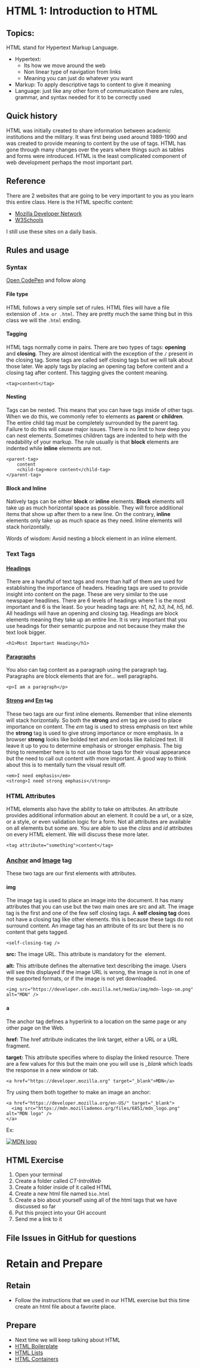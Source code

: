 # HTML 1: Introduction to HTML

## Topics:


HTML stand for Hypertext Markup Language.

- Hypertext:
    - Its how we move around the web    
    - Non linear type of navigation from links
    - Meaning you can just do whatever you want
- Markup: To apply descriptive tags to content to give it meaning
- Language: just like any other form of communication there are rules, grammar, and syntax needed for it to be correctly used

## Quick history
HTML was initially created to share information between academic institutions and the military.  It was first being used around 1989-1990 and was created to provide meaning to content by the use of tags.  HTML has gone through many changes over the years where things such as tables and forms were introduced.  HTML is the least complicated component of web development perhaps the most important part.

## Reference
There are 2 websites that are going to be very important to you as you learn this entire class.  Here is the HTML specific content:

- [Mozilla Developer Network](https://developer.mozilla.org/en-US/docs/Web/HTML/Element)
- [W3Schools](http://www.w3schools.com/html/default.asp)

I still use these sites on a daily basis.


## Rules and usage
### Syntax 

[Open CodePen](http://codepen.io/pen/) and follow along

#### File type

HTML follows a very simple set of rules.  HTML files will have a file extension of `.htm or .html`.  They are pretty much the same thing but in this class we will the `.html` ending.  

#### Tagging

HTML tags normally come in pairs.  There are two types of tags: **opening** and **closing**.  They are almost identical with the exception of the `/` present in the closing tag.  Some tags are called self closing tags but we will talk about those later.  We apply tags by placing an opening tag before content and a closing tag after content.  This tagging gives the content meaning.

```<tag>content</tag>```

#### Nesting

Tags can be nested.  This means that you can have tags inside of other tags.  When we do this, we commonly refer to elements as **parent** or **children**.  The entire child tag must be completely surrounded by the parent tag.  Failure to do this will cause major issues.  There is no limit to how deep you can nest elements.  Sometimes children tags are indented to help with the readability of your markup.  The rule usually is that **block** elements are indented while **inline** elements are not.

```
<parent-tag>
    content
    <child-tag>more content</child-tag>
</parent-tag>
```

#### Block and Inline

Natively tags can be either **block** or **inline** elements.  **Block** elements will take up as much horizontal space as possible.  They will force additional items that show up after them to a new line.  On the contrary, **inline** elements only take up as much space as they need.  Inline elements will stack horizontally.

Words of wisdom: Avoid nesting a block element in an inline element.

### Text Tags

#### [Headings](https://developer.mozilla.org/en-US/docs/Web/HTML/Element/Heading_Elements)

There are a handful of text tags and more than half of them are used for establishing the importance of headers.  Heading tags are used to provide insight into content on the page.  These are very similar to the use newspaper headlines.  There are 6 levels of headings where 1 is the most important and 6 is the least.  So your heading tags are: *h1, h2, h3, h4, h5, h6*.  All headings will have an opening and closing tag.  Headings are block elements meaning they take up an entire line.  It is very important that you use headings for their semantic purpose and not because they make the text look bigger.

```<h1>Most Important Heading</h1>```

#### [Paragraphs](https://developer.mozilla.org/en-US/docs/Web/HTML/Element/p)

You also can tag content as a paragraph using the paragraph tag.  Paragraphs are block elements that are for... well paragraphs.

```<p>I am a paragraph</p>```

#### [Strong](https://developer.mozilla.org/en-US/docs/Web/HTML/Element/strong) and [Em](https://developer.mozilla.org/en-US/docs/Web/HTML/Element/em) tag
These two tags are our first inline elements.  Remember that inline elements will stack horizontally.  So both the **strong** and *em* tag are used to place importance on content.  The *em* tag is used to stress emphasis on text while the **strong** tag is used to give strong importance or more emphasis.  In a browser **strong** looks like bolded text and *em* looks like italicized text.  Ill leave it up to you to determine emphasis or stronger emphasis.  The big thing to remember here is to not use those tags for their visual appearance but the need to call out content with more important.  A good way to think about this is to mentally turn the visual result off.

```
<em>I need emphasis</em>
<strong>I need strong emphasis</strong>
```


### HTML Attributes
HTML elements also have the ability to take on attributes.  An attribute provides additional information about an element.  It could be a url, or a size, or a style, or even validation logic for a form.  Not all attributes are available on all elements but some are.  You are able to use the *class* and *id* attributes on every HTML element.  We will discuss these more later.

```
<tag attribute="something">content</tag>
```

### [Anchor](https://developer.mozilla.org/en-US/docs/Web/HTML/Element/a) and [Image](https://developer.mozilla.org/en-US/docs/Web/HTML/Element/img) tag

These two tags are our first elements with attributes.  

#### img

The image tag is used to place an image into the document.  It has many attributes that you can use but the two main ones are src and alt.  The image tag is the first and one of the few self closing tags.  A **self closing tag** does not have a closing tag like other elements.  this is because these tags do not surround content.  An image tag has an attribute of its src but there is no content that gets tagged.

```
<self-closing-tag />
```  

**src:** The image URL. This attribute is mandatory for the <img> element.

**alt:** This attribute defines the alternative text describing the image. Users will see this displayed if the image URL is wrong, the image is not in one of the supported formats, or if the image is not yet downloaded.

```
<img src="https://developer.cdn.mozilla.net/media/img/mdn-logo-sm.png" alt="MDN" />
```
#### a

The anchor tag defines a hyperlink to a location on the same page or any other page on the Web.

**href:** The href attribute indicates the link target, either a URL or a URL fragment.

**target:** This attribute specifies where to display the linked resource.  There are a few values for this but the main one you will use is *_blank* which loads the response in a new window or tab.

```
<a href="https://developer.mozilla.org" target="_blank">MDN</a>
```

Try using them both together to make an image an anchor:

```
<a href="https://developer.mozilla.org/en-US/" target="_blank">
  <img src="https://mdn.mozillademos.org/files/6851/mdn_logo.png" alt="MDN logo" />
</a>
```
Ex:

<a href="https://developer.mozilla.org/en-US/" target="_blank">
  <img src="https://mdn.mozillademos.org/files/6851/mdn_logo.png" alt="MDN logo" />
</a>

## HTML Exercise
1. Open your terminal
1. Create a folder called *CT-IntroWeb*
2. Create a folder inside of it called HTML
2. Create a new html file named `bio.html`
1. Create a bio about yourself using all of the html tags that we have discussed so far
1. Put this project into your GH account
5. Send me a link to it


## File Issues in GitHub for questions


# Retain and Prepare
## Retain
- Follow the instructions that we used in our HTML exercise but this time create an html file about a favorite place.

## Prepare
- Next time we will keep talking about HTML
- [HTML Boilerplate]()
- [HTML Lists](http://www.w3schools.com/html/html_lists.asp)
- [HTML Containers]()